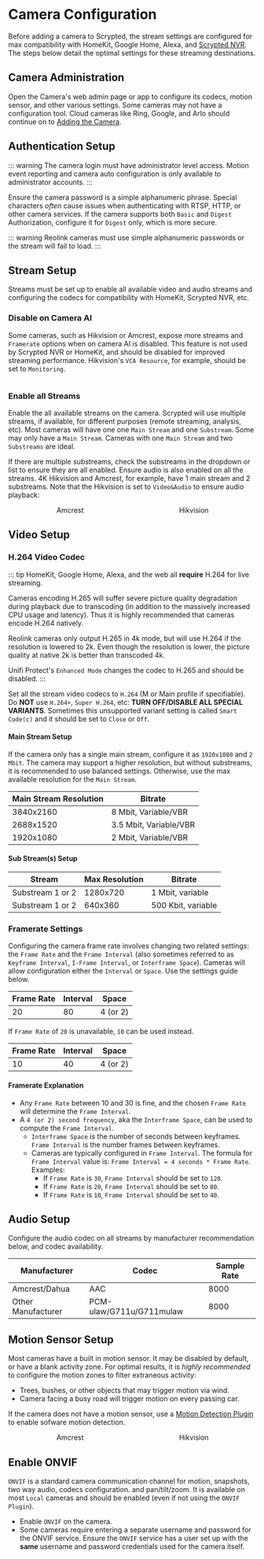 <script setup lang="ts"> 
import { onMounted } from 'vue';
import ImagePopup from './src/ImagePopup.vue';
</script>

# Camera Configuration

Before adding a camera to Scrypted, the stream settings are configured for max compatibility with HomeKit, Google Home, Alexa, and [Scrypted NVR](https://demo.scrypted.app/#/demo). The steps below detail the optimal settings for these streaming destinations.

## Camera Administration

Open the Camera's web admin page or app to configure its codecs, motion sensor, and other various settings. Some cameras may not have a configuration tool. Cloud cameras like Ring, Google, and Arlo should continue on to [Adding the Camera](/add-camera).

## Authentication Setup

::: warning
The camera login must have administrator level access. Motion event reporting and camera auto configuration is only available to administrator accounts.
:::

Ensure the camera password is a simple alphanumeric phrase. Special characters *often* cause issues when authenticating with RTSP, HTTP, or other camera services. If the camera supports both `Basic` and `Digest` Authorization, configure it for `Digest` only, which is more secure.

::: warning
Reolink cameras must use simple alphanumeric passwords or the stream will fail to load.
:::

## Stream Setup

Streams must be set up to enable all available video and audio streams and configuring the codecs for compatibility with HomeKit, Scrypted NVR, etc.

### Disable on Camera AI

Some cameras, such as Hikvision or Amcrest, expose more streams and `Framerate` options when on camera AI is disabled. This feature is not used by Scrypted NVR or HomeKit, and should be disabled for improved streaming performance. Hikvision's `VCA Resource`, for example, should be set to `Monitoring`.

<div style="display: flex; flex-direction: column; align-items: center; flex: 1;">
<ImagePopup src="/img/disable-ai.png" width="400" ></ImagePopup>
</div>

### Enable all Streams

Enable the all available streams on the camera. Scrypted will use multiple streams, if available, for different purposes (remote streaming, analysis, etc). Most cameras will have one one `Main Stream` and one `Substream`. Some may only have a `Main Stream`. Cameras with one `Main Stream` and two `Substreams` are ideal.

If there are multiple substreams, check the substreams in the dropdown or list to ensure they are all enabled. Ensure audio is also enabled on all the streams. 4K Hikvision and Amcrest, for example, have 1 main stream and 2 substreams. Note that the Hikvision is set to `Video&Audio` to ensure audio playback:

<div style="width: 100%; display: flex; flex-direction: row;">

<div style="display: flex; flex-direction: column; align-items: center; flex: 1;">
Amcrest
<ImagePopup src="/img/hikvision-streams.png" width="200" ></ImagePopup>
</div>


<div style="display: flex; flex-direction: column; align-items: center; flex: 1;">
Hikvision
<ImagePopup src="/img/amcrest-streams.png" width="200"></ImagePopup>
</div>

</div>

## Video Setup

### H.264 Video Codec

::: tip
HomeKit, Google Home, Alexa, and the web all **require** H.264 for live streaming.

Cameras encoding H.265 will suffer severe picture quality degradation during playback due to transcoding (in addition to the massively increased CPU usage and latency). Thus it is highly recommended that cameras encode H.264 natively. 

Reolink cameras only output H.265 in 4k mode, but will use H.264 if the resolution is lowered to 2k. Even though the resolution is lower, the picture quality at native 2k is better than transcoded 4k.

Unifi Protect's `Enhanced Mode` changes the codec to H.265 and should be disabled.
:::


Set all the stream video codecs to `H.264` (M or Main profile if specifiable). Do **NOT** use `H.264+`, `Super H.264`, etc: **TURN OFF/DISABLE ALL SPECIAL VARIANTS**. Sometimes this unsupported variant setting is called `Smart Code(c)` and it should be set to `Close` or `Off`.

#### Main Stream Setup

If the camera only has a single main stream, configure it as `1920x1080` and `2 Mbit`. The camera may support a higher resolution, but without substreams, it is recommended to use balanced settings. Otherwise, use the max available resolution for the `Main Stream`.

|Main Stream Resolution|Bitrate|
|-|-|
|3840x2160|8 Mbit, Variable/VBR|
|2688x1520|3.5 Mbit, Variable/VBR|
|1920x1080|2 Mbit, Variable/VBR|

#### Sub Stream(s) Setup

|Stream|Max Resolution|Bitrate|
|-|-|-|
|Substream 1 or 2|1280x720|1 Mbit, variable|
|Substream 1 or 2|640x360|500 Kbit, variable|

### Framerate Settings

Configuring the camera frame rate involves changing two related settings: the `Frame Rate` and the `Frame Interval` (also sometimes referred to as `Keyframe Interval`, `I-Frame Interval`, or `Interframe Space`). Cameras will allow configuration either the `Interval` or `Space`. Use the settings guide below.

|Frame Rate|Interval|Space|
|-|-|-|
|20|80|4 (or 2)|

If `Frame Rate` of `20` is unavailable, `10` can be used instead.

|Frame Rate|Interval|Space|
|-|-|-|
|10|40|4 (or 2)|

#### Framerate Explanation

* Any `Frame Rate` between 10 and 30 is fine, and the chosen `Frame Rate` will determine the `Frame Interval`.
* A `4 (or 2) second frequency`, aka the `Interframe Space`, can be used to compute the `Frame Interval`.
  * `Interframe Space` is the number of seconds between keyframes. `Frame Interval` is the number frames between keyframes.
  * Cameras are typically configured in `Frame Interval`. The formula for `Frame Interval` value is: `Frame Interval = 4 seconds * Frame Rate`. Examples:
    * If `Frame Rate` is `30`, `Frame Interval` should be set to `120`.
    * If `Frame Rate` is `20`, `Frame Interval` should be set to `80`.
    * If `Frame Rate` is `10`, `Frame Interval` should be set to `40`.

## Audio Setup

Configure the audio codec on all streams by manufacturer recommendation below, and codec availability.

|Manufacturer|Codec|Sample Rate|
|-|-|-|
|Amcrest/Dahua|AAC|8000|
|Other Manufacturer|PCM-ulaw/G711u/G711mulaw|8000|

## Motion Sensor Setup

Most cameras have a built in motion sensor. It may be disabled by default, or have a blank activity zone. For optimal results, it is *highly recommended* to configure the motion zones to filter extraneous activity:

* Trees, bushes, or other objects that may trigger motion via wind.
* Camera facing a busy road will trigger motion on every passing car.

If the camera does not have a motion sensor, use a [Motion Detection Plugin](/detection/motion-detection) to enable sofware motion detection.

<div style="width: 100%; display: flex; flex-direction: row;">

<div style="display: flex; flex-direction: column; align-items: center; flex: 1;">
Amcrest
<ImagePopup src="/img/amcrest-motion.png" width="200" ></ImagePopup>
</div>


<div style="display: flex; flex-direction: column; align-items: center; flex: 1;">
Hikvision
<ImagePopup src="/img/hikvision-motion.png" width="200"></ImagePopup>
</div>

</div>

## Enable ONVIF

`ONVIF` is a standard camera communication channel for motion, snapshots, two way audio, codecs configuration. and pan/tilt/zoom. It is available on most `Local` cameras and should be enabled (even if not using the `ONVIF Plugin`).

* Enable `ONVIF` on the camera.
* Some cameras require entering a separate username and password for the ONVIF service. Ensure the `ONVIF` service has a user set up with the **same** username and password credentials used for the camera itself.
